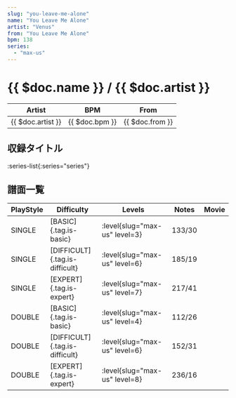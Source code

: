 ```yaml
---
slug: "you-leave-me-alone"
name: "You Leave Me Alone"
artist: "Venus"
from: "You Leave Me Alone"
bpm: 138
series:
  - "max-us"
---
```


# {{ $doc.name }} / {{ $doc.artist }}

|Artist|BPM|From|
|------|---|----|
|{{ $doc.artist }}|{{ $doc.bpm }}|{{ $doc.from }}|

## 収録タイトル

:series-list{:series="series"}

## 譜面一覧

|PlayStyle|Difficulty|Levels|Notes|Movie|
|---------|----------|------|-----|-----|
|SINGLE|[BASIC]{.tag.is-basic}|:level{slug="max-us" level=3}|133/30||
|SINGLE|[DIFFICULT]{.tag.is-difficult}|:level{slug="max-us" level=6}|185/19||
|SINGLE|[EXPERT]{.tag.is-expert}|:level{slug="max-us" level=7}|217/41||
|DOUBLE|[BASIC]{.tag.is-basic}|:level{slug="max-us" level=4}|112/26||
|DOUBLE|[DIFFICULT]{.tag.is-difficult}|:level{slug="max-us" level=6}|152/31||
|DOUBLE|[EXPERT]{.tag.is-expert}|:level{slug="max-us" level=8}|236/16||
